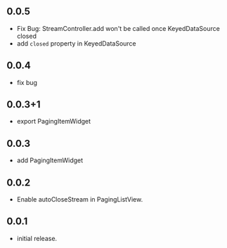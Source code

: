 ## 0.0.5

* Fix Bug: StreamController.add won't be called once KeyedDataSource closed
* add `closed` property in KeyedDataSource

## 0.0.4

* fix bug

## 0.0.3+1
* export PagingItemWidget

## 0.0.3
* add PagingItemWidget


## 0.0.2

* Enable autoCloseStream in PagingListView.

## 0.0.1

* initial release.
